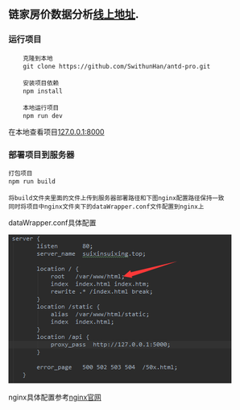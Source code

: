 ## 链家房价数据分析[线上地址](http://suixinsuixing.top).


### 运行项目
```
    克隆到本地
    git clone https://github.com/SwithunHan/antd-pro.git
    
    安装项目依赖
    npm install
    
    本地运行项目
    npm run dev
```
在本地查看项目[127.0.0.1:8000](http://127.0.0.1:8000)
   
### 部署项目到服务器

    打包项目
    npm run build
   
    将build文件夹里面的文件上传到服务器部署路径和下图nginx配置路径保持一致
    同时将项目中nginx文件夹下的dataWrapper.conf文件配置到nginx上
    
dataWrapper.conf具体配置

<img src="./scheme/path.jpg"> 
    
nginx具体配置参考[nginx官网](http://nginx.org/)


